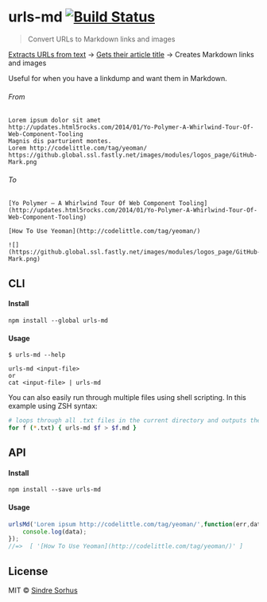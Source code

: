 # urls-md [![Build Status](https://travis-ci.org/sindresorhus/urls-md.png?branch=master)](https://travis-ci.org/sindresorhus/urls-md)

> Convert URLs to Markdown links and images

[Extracts URLs from text](https://github.com/sindresorhus/get-urls) → [Gets their article title](https://github.com/sindresorhus/article-title) → Creates Markdown links and images

Useful for when you have a linkdump and want them in Markdown.


###### From

```
Lorem ipsum dolor sit amet
http://updates.html5rocks.com/2014/01/Yo-Polymer-A-Whirlwind-Tour-Of-Web-Component-Tooling
Magnis dis parturient montes.
Lorem http://codelittle.com/tag/yeoman/
https://github.global.ssl.fastly.net/images/modules/logos_page/GitHub-Mark.png
```

###### To

```
[Yo Polymer – A Whirlwind Tour Of Web Component Tooling](http://updates.html5rocks.com/2014/01/Yo-Polymer-A-Whirlwind-Tour-Of-Web-Component-Tooling)

[How To Use Yeoman](http://codelittle.com/tag/yeoman/)

![](https://github.global.ssl.fastly.net/images/modules/logos_page/GitHub-Mark.png)
```


## CLI

#### Install

```
npm install --global urls-md
```

#### Usage

```
$ urls-md --help

urls-md <input-file>
or
cat <input-file> | urls-md
```

You can also easily run through multiple files using shell scripting. In this example using ZSH syntax:

```zsh
# loops through all .txt files in the current directory and outputs the converted files with .md extension
for f (*.txt) { urls-md $f > $f.md }
```


## API

#### Install

```
npm install --save urls-md
```

#### Usage

```js
urlsMd('Lorem ipsum http://codelittle.com/tag/yeoman/',function(err,data){
    console.log(data);
});
//=>  [ '[How To Use Yeoman](http://codelittle.com/tag/yeoman/)' ]
```


## License

MIT © [Sindre Sorhus](http://sindresorhus.com)
